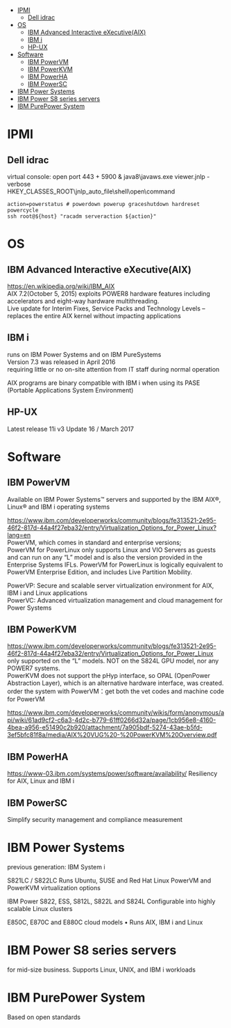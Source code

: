 <!-- TOC -->

- [IPMI](#ipmi)
  - [Dell idrac](#dell-idrac)
- [OS](#os)
  - [IBM Advanced Interactive eXecutive(AIX)](#ibm-advanced-interactive-executiveaix)
  - [IBM i](#ibm-i)
  - [HP-UX](#hp-ux)
- [Software](#software)
  - [IBM PowerVM](#ibm-powervm)
  - [IBM PowerKVM](#ibm-powerkvm)
  - [IBM PowerHA](#ibm-powerha)
  - [IBM PowerSC](#ibm-powersc)
- [IBM Power Systems](#ibm-power-systems)
- [IBM Power S8 series servers](#ibm-power-s8-series-servers)
- [IBM PurePower System](#ibm-purepower-system)

<!-- /TOC -->

# IPMI
## Dell idrac
virtual console: open port 443 + 5900 & java8\javaws.exe viewer.jnlp -verbose  
HKEY_CLASSES_ROOT\jnlp_auto_file\shell\open\command

    action=powerstatus # powerdown powerup graceshutdown hardreset powercycle
    ssh root@${host} "racadm serveraction ${action}"    

# OS
## IBM Advanced Interactive eXecutive(AIX)
https://en.wikipedia.org/wiki/IBM_AIX  
AIX 7.2(October 5, 2015) exploits POWER8 hardware features including accelerators and eight-way hardware multithreading.  
Live update for Interim Fixes, Service Packs and Technology Levels – replaces the entire AIX kernel without impacting applications  

## IBM i
runs on IBM Power Systems and on IBM PureSystems  
Version 7.3 was released in April 2016  
requiring little or no on-site attention from IT staff during normal operation

AIX programs are binary compatible with IBM i when using its PASE (Portable Applications System Environment)

## HP-UX
Latest release	11i v3 Update 16 / March 2017  

# Software
## IBM PowerVM
Available on IBM Power Systems™ servers and supported by the IBM AIX®, Linux® and IBM i operating systems

https://www.ibm.com/developerworks/community/blogs/fe313521-2e95-46f2-817d-44a4f27eba32/entry/Virtualization_Options_for_Power_Linux?lang=en  
PowerVM, which comes in standard and enterprise versions;  
PowerVM for PowerLinux only supports Linux and VIO Servers as guests and can run on any “L” model and is also the version provided in the Enterprise Systems IFLs.  PowerVM for PowerLinux is logically equivalent to PowerVM Enterprise Edition, and includes Live Partition Mobility.

PowerVP: Secure and scalable server virtualization environment for AIX, IBM i and Linux applications  
PowerVC: Advanced virtualization management and cloud management for Power Systems

## IBM PowerKVM
https://www.ibm.com/developerworks/community/blogs/fe313521-2e95-46f2-817d-44a4f27eba32/entry/Virtualization_Options_for_Power_Linux
only supported on the “L” models. NOT on the S824L GPU model, nor any POWER7 systems.  
PowerKVM does not support the pHyp interface, so OPAL (OpenPower Abstraction Layer), which is an alternative hardware interface, was created.  
order the system with PowerVM：get both the vet codes and machine code for PowerVM

https://www.ibm.com/developerworks/community/wikis/form/anonymous/api/wiki/61ad9cf2-c6a3-4d2c-b779-61ff0266d32a/page/1cb956e8-4160-4bea-a956-e51490c2b920/attachment/7a905bdf-5274-43ae-b5fd-3ef5bfc81f8a/media/AIX%20VUG%20-%20PowerKVM%20Overview.pdf

## IBM PowerHA
https://www-03.ibm.com/systems/power/software/availability/
Resiliency for AIX, Linux and IBM i  

## IBM PowerSC
Simplify security management and compliance measurement

# IBM Power Systems
previous generation: IBM System i

S821LC / S822LC
Runs Ubuntu, SUSE and Red Hat Linux
PowerVM and PowerKVM virtualization options

IBM Power S822, ESS, S812L, S822L and S824L
Configurable into highly scalable Linux clusters

E850C, E870C and E880C cloud models
• Runs AIX, IBM i and Linux

# IBM Power S8 series servers
for mid-size business.
Supports Linux, UNIX, and IBM i workloads

# IBM PurePower System
Based on open standards